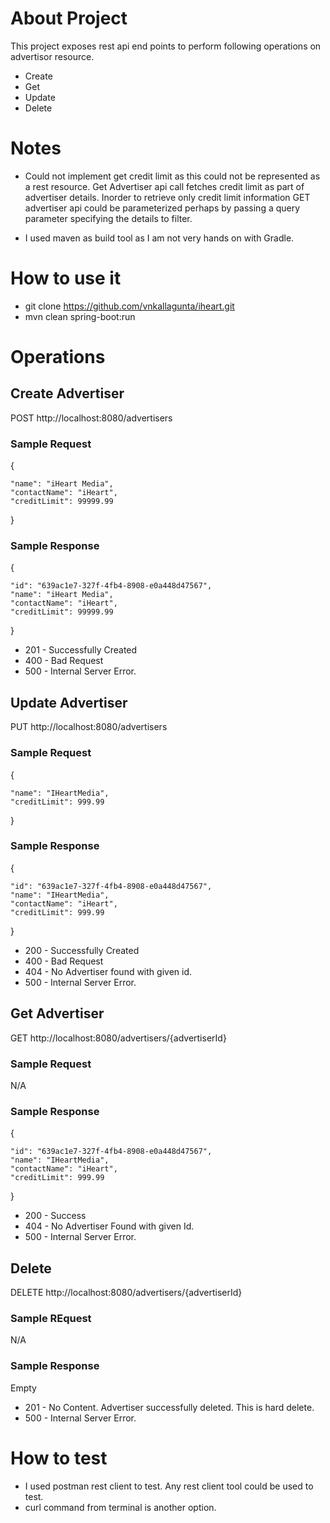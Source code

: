 
# About Project
This project exposes rest api end points to perform following operations on advertisor resource.
* Create
* Get
* Update
* Delete

# Notes
* Could not implement get credit limit as this could not be represented as a rest resource. Get Advertiser api call fetches   credit limit as part of advertiser details. Inorder to retrieve only credit limit information GET advertiser api could be parameterized perhaps by passing a query parameter specifying the details to filter.

* I used maven as build tool as I am not very hands on with Gradle.

# How to use it
* git clone https://github.com/vnkallagunta/iheart.git
* mvn clean spring-boot:run

# Operations
## Create Advertiser
POST
http://localhost:8080/advertisers

### Sample Request
{

	"name": "iHeart Media",
	"contactName": "iHeart",
	"creditLimit": 99999.99
}

### Sample Response
{

    "id": "639ac1e7-327f-4fb4-8908-e0a448d47567",
    "name": "iHeart Media",
    "contactName": "iHeart",
    "creditLimit": 99999.99
}

* 201 - Successfully Created
* 400 - Bad Request
* 500 - Internal Server Error.

## Update Advertiser
PUT
http://localhost:8080/advertisers

### Sample Request
{

	"name": "IHeartMedia",
	"creditLimit": 999.99
}

### Sample Response
{

    "id": "639ac1e7-327f-4fb4-8908-e0a448d47567",
    "name": "IHeartMedia",
    "contactName": "iHeart",
    "creditLimit": 999.99
}
* 200 - Successfully Created
* 400 - Bad Request
* 404 - No Advertiser found with given id.
* 500 - Internal Server Error.

## Get Advertiser
GET
http://localhost:8080/advertisers/{advertiserId}

### Sample Request
N/A

### Sample Response
{

    "id": "639ac1e7-327f-4fb4-8908-e0a448d47567",
    "name": "IHeartMedia",
    "contactName": "iHeart",
    "creditLimit": 999.99
}

* 200 - Success
* 404 - No Advertiser Found with given Id.
* 500 - Internal Server Error.

## Delete
DELETE
http://localhost:8080/advertisers/{advertiserId}

### Sample REquest
N/A

### Sample Response
Empty

* 201 - No Content. Advertiser successfully deleted. This is hard delete.
* 500 - Internal Server Error.

# How to test
* I used postman rest client to test. Any rest client tool could be used to test.
* curl command from terminal is another option.
